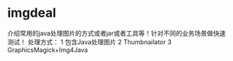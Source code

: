 # imgdeal
介绍常用的java处理图片的方式或者jar或者工具等！针对不同的业务场景做快速测试！
处理方式：
        1 包含Java处理图片
        2 Thumbnailator
        3 GraphicsMagick+Img4Java
